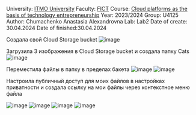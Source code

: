 University: [ITMO University](https://itmo.ru/ru/)
Faculty: [FICT](https://ftmi.itmo.ru/)
Course: [Cloud platforms as the basis of technology entrepreneurship](https://itmo-ict-faculty.github.io/cloud-platforms-as-the-basis-of-technology-entrepreneurship/) 
Year: 2023/2024
Group: U4125
Author: Chumachenko Anastasia Alexandrovna
Lab: Lab2
Date of create: 30.04.2024
Date of finished:30.04.2024

Создала свой Cloud Storage bucket
![image](https://github.com/Turmalyne/2023_2024-cloud-platforms-as-the-basis-of-technology-entrepreneurship-U4125-chumachenko_a_a/assets/164026253/5e7d6f28-f617-484a-b231-9605f5b4347e)

Загрузила 3 изображения в Cloud Storage bucket и создала папку Cats
![image](https://github.com/Turmalyne/2023_2024-cloud-platforms-as-the-basis-of-technology-entrepreneurship-U4125-chumachenko_a_a/assets/164026253/f7cab1b5-b1a0-45e5-92ff-4d3c7607d924)

Переместила файлы в папку в пределах бакета
![image](https://github.com/Turmalyne/2023_2024-cloud-platforms-as-the-basis-of-technology-entrepreneurship-U4125-chumachenko_a_a/assets/164026253/183a8005-bcbe-4d91-a8fc-63d3dc846831)
![image](https://github.com/Turmalyne/2023_2024-cloud-platforms-as-the-basis-of-technology-entrepreneurship-U4125-chumachenko_a_a/assets/164026253/883d4b04-c6b2-49fa-92dc-40e1cc376bcb)

Настроила публичный доступ для моих файлов в настройках приватности и создала ссылку на мои файлы через контекстное меню файла

![image](https://github.com/Turmalyne/2023_2024-cloud-platforms-as-the-basis-of-technology-entrepreneurship-U4125-chumachenko_a_a/assets/164026253/22f89eb6-b3d6-4261-88b6-2d3fd86eb8b0)
![image](https://github.com/Turmalyne/2023_2024-cloud-platforms-as-the-basis-of-technology-entrepreneurship-U4125-chumachenko_a_a/assets/164026253/1ed58f8a-80db-4c85-b567-bd29e88ad4ef)
![image](https://github.com/Turmalyne/2023_2024-cloud-platforms-as-the-basis-of-technology-entrepreneurship-U4125-chumachenko_a_a/assets/164026253/541ac0c4-7556-40b4-aa0e-e543830ed12a)
![image](https://github.com/Turmalyne/2023_2024-cloud-platforms-as-the-basis-of-technology-entrepreneurship-U4125-chumachenko_a_a/assets/164026253/76b8dd4c-46d8-4bb5-a4ea-7f06ee7dc8be)


